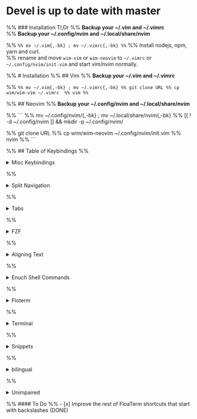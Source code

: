 # Devel is up to date with master

%% ### Installation Tl;Dr
%% <strong>Backup your ~/.vim and ~/.vimrc</strong> <br> 
%% <strong>Backup your ~/.config/nvim and ~/.local/share/nvim</strong><br> 

%% ```
%% mv ~/.vim{,-bk} ; mv ~/.vimrc{,-bk}
%% ```
%% Install nodejs, npm, yarn and curl. <br>
%% rename and move `wim-vim` or `wim-neovim` to `~/.vimrc` or `~/.config/nvim/init.vim` and start vim/nvim normally.

%% # Installation 
%% ## Vim 
%% <strong>Backup your ~/.vim and ~/.vimrc</strong>

%% ```
%% mv ~/.vim{,-bk} ; mv ~/.vimrc{,-bk}
%% git clone URL
%% cp wim/wim-vim ~/.vimrc 
%% vim
%% ```

%% ## Neovim
%% <strong>Backup your ~/.config/nvim and ~/.local/share/nvim</strong>

%% ```
%% mv ~/.config/nvim/{,-bk} ; mv ~/.local/share/nvim{,-bk}
%% [[ ! -d ~/.config/nvim ]] && mkdir -p ~/.config/nvim/

%% git clone URL
%% cp wim/wim-neovim ~/.config/nvim/init.vim
%% nvim
%% ```

%% ## Table of Keybindings
%% <details>
%%   <summary>Misc Keybindings</summary>

%% | Keys           | Function                                  |
%% | ---            | ---                                       |
%% | \<F6\>         | Turn on SpellChecking                     |
%% | \<F8\>         | Compile and Run Basic C Code              |
%% | \<F12\>        | Execute Bash, Python, Nodejs & Go Files   |
%% | gs             | Fix Spelling To The First Immediate Match |
%% | \<ESC\>\<ESC\> | Turn Off Search Highlights                |
%% | \a             | Auto Save Toggle                          |
%% | \<leader\>t    | FloatermToggle                            |
%% | \<leader\>M    | Maps                                      |
%% | \<PageUp\>     | Buffer Next                               |
%% | \<PageDown\>   | Buffer Previous                           |
%% | \<C-m\>        | gM, Center Cursor                         |
%% | \<leader\>\    | Border Around Current Line Using Toilet   |
%% | \<space\>e     | File Explorer                             |
%% | \<leader\>T    | New Tab                                   |
%% | \<leader\>mk   | Make View                                 |
%% | \<leader\>i    | Startify Dashboard                        |
%% | \<leader\>S    | Add Empty Line Above & Below Current Line |
%% | \<leader\>[    | Add Empty Line Above                      |
%% | \<leader\>]    | Add Empty Line Below                      |
%% | \<leader\>w    | Save                                      |
%% | \<leader\>so   | Save & Source Buffer                      |
%% | \<leader\>k    | Move Line Up                              |
%% | \<leader\>j    | Move Line Down                            |
%% | jj             | \<ESC\>                                   |
%% | \<leader\>pli  | PlugInstall                               |
%% | \<leader\>plc  | PlugClean                                 |
%% | \<leader\>plu  | PlugUpdate                                |
%% | \<leader\>pld  | PlugUpgrade                               |

%% </details>

%% <details>
%%   <summary>Split Navigation</summary>

%% | Key         | Function                 |
%% | ---         | ---                      |
%% | \<C-h\>     | Focus Left Split         |
%% | \<C-j\>     | Focus Bottom Split       |
%% | \<C-k\>     | Focus Top Split          |
%% | \<C-l\>     | Focus Right Split        |
%% | \<C-LEFT\>  | Focus Left Split         |
%% | \<C-DOWN\>  | Focus Bottom Split       |
%% | \<C-UP\>    | Focus Top Split          |
%% | \<C-RIGHT\> | Focus Right Split        |
%% | \<leader\>R | Rotate Window Up/Left    |
%% | \<leader\>r | Rotate Window Down/Right |
%% | \<s-Right\> | Resize Split Right       |
%% | \<s-LEFT\>  | Resize Split Left        |
%% | \<s-UP\>    | Resize Split Up          |
%% | \<s-DOWN\>  | Resize Split Down        |

%% </details>

%% <details>
%%     <summary>Tabs</summary>

%% | Key            | Function                       |
%% | ---            | ---                            |
%% | \<M-Left\>     | Tab Previous                   |
%% | \<M-Right\>    | Tab Next                       |
%% | \<leader\>1..9 | Go To Corresponding Tab Number |
%% | \<leader\>0    | Tab Last                       |
%% | \<leader\>x    | Tab Close                      |
%% | \<leader\>tm   | Tab Move                       |

%% </details>

%% <details>
%%     <summary>FZF</summary>

%% | Key           | Function |
%% | ---           | ---      |
%% | \c            | Colors   |
%% | \<leader\>b   | Buffers  |
%% | \<leader\>ff  | Files    |
%% | \<leader\>W   | Windows  |
%% | \<leader\>h   | History  |
%% | \<leader\>hc  | History  |
%% | \<leader\>rg  | Ripgrep  |
%% | \<leader\>li  | Lines    |
%% | \<leader\>bli | BLines   |
%% | \<leader\>ma  | Marks    |
%% | \<leader\>sn  | Snippets |
%% | \<leader\>com | Commands |
%% | \<leader\>ag  | Ag       |
%% | \<leader\>tag | Tags     |

%% </details>

%% <details>
%%     <summary>Aligning Text</summary>

%% | Key | Function          |
%% | --- | ---               |
%% | \at | Tabularize Tables |
%% | \ta | Tabularize [char] |

%% </details>

%% <details>
%%     <summary>Enuch Shell Commands</summary>

%% | Key           | Function  |
%% | ---           | ---       |
%% | \<leader\>ch  | Chmod +x  |
%% | \<leader\>suw | SudoWrite |
%% | \<leader\>sue | SudoEdit  |
%% | \<leader\>rm  | Remove    |
%% | \<leader\>del | Delete!   |
%% | \<leader\>mv  | Move      |
%% | \<leader\>dup | Duplicate |
%% | \<leader\>mkd | Mkdir     |

%% </details>

%% <details>
%%     <summary>Floterm</summary>

%% | Key         | Function               |
%% | ---         | ---                    |
%% | \\t         | FloatermToggle         |
%% | \q         | FloatermKill           |
%% | \n         | FloatermNext           |
%% | \p         | FloatermPrev           |
%% | \v         | vifm Inside FloaTerm   |
%% | \ra        | ranger Inside FloaTerm |
%% | \\tr        | Terminal Right         |
%% | \\tb        | Terminal Bottom        |
%% | \rg         | Run Go In Terminal     |
%% | \rb         | Run Bash In Terminal   |
%% | \rj         | Run Nodejs In Terminal |
%% | \rp         | Run Python In Terminal |
%% | \<leader\>l | Lf                     |

%% </details>

%% <details>
%%     <summary>Terminal</summary>

%% | Key         | Function                                   |
%% | ---         | ---                                        |
%% | \<leader\>' | Vim's Terminal                             |
%% | \l          | Clear Terminal In the Background (For F12) |
%% | \<C-j\>     | Focus Bottom                               |
%% | \<C-k\>     | Focus Top                                  |
%% | \<C-DOWN\>  | Focus Bottom                               |
%% | \<C-UP\>    | Focus Top                                  |

%% </details>

%% <details>
%%     <summary>Snippets</summary>

%% | Key     | Function                                      |
%% | ---     | ---                                           |
%% | \<C-j\> | Expand Snippet & Jump Forward In Placeholders |
%% | \<C-k\> | Jump Backward In  Placeholders                |
%% | \<C-l\> | List Snippets                                 |

%% </details>

%% <details>
%%     <summary>bilingual</summary>

%% | Key     | Function     |
%% | ---     | ---          |
%% | \<C-p\> | SwitchKeymap |

%% </details>

%% <details>
%%     <summary>Unimpaired</summary>

%% #### Most Useful Unimpaired Mappings.<br> 
%% Refer to the [official guide](https://github.com/tpope/vim-unimpaired/blob/master/doc/unimpaired.txt) for more

%% | Key        | Function                                               |
%% | ---        | ---                                                    |
%% | [b         | :bprevious                                             |
%% | ]b         | :bnext                                                 |
%% | [B         | :bfirst                                                |
%% | ]B         | :blast                                                 |
%% | [a         | :previous                                              |
%% | ]a         | :next                                                  |
%% | [A         | :first                                                 |
%% | ]A         | :last                                                  |
%% | [\<Space\> | Add [count] blank lines above the cursor.              |
%% | ]\<Space\> | Add [count] blank lines below the cursor.              |
%% | [e         | Exchange the current line with [count] lines above it. |
%% | ]e         | Exchange the current line with [count] lines below it. |
%% </details>

%% #### To Do 
%% - [x] Improve the rest of FloaTerm shortcuts that start with backslashes (DONE)
